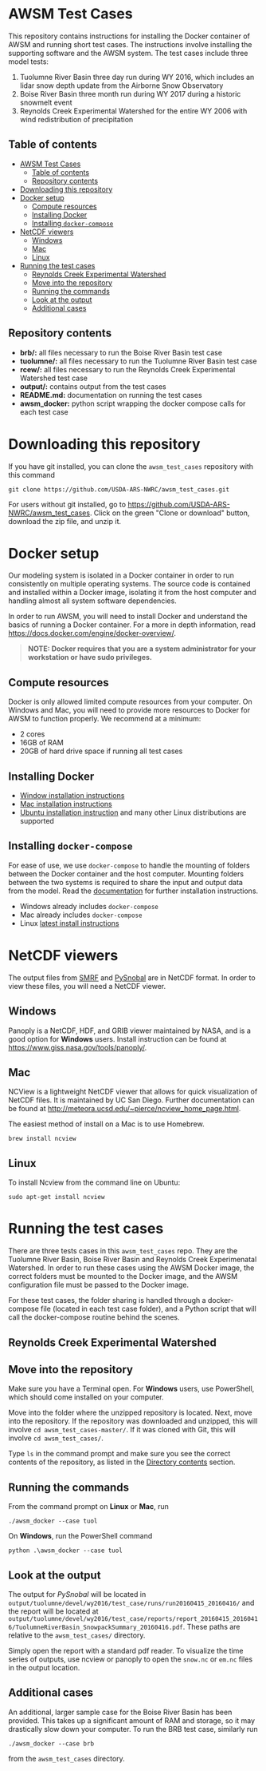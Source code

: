 # AWSM Test Cases
This repository contains instructions for installing the Docker container of AWSM and running short test cases. The instructions involve installing the supporting software and the AWSM system. The test cases include three model tests:
1. Tuolumne River Basin three day run during WY 2016, which includes an lidar snow depth update from the Airborne Snow Observatory
2. Boise River Basin three month run during WY 2017 during a historic snowmelt event
3. Reynolds Creek Experimental Watershed for the entire WY 2006 with wind redistribution of precipitation

## Table of contents
- [AWSM Test Cases](#awsm-test-cases)
  - [Table of contents](#table-of-contents)
  - [Repository contents](#repository-contents)
- [Downloading this repository](#downloading-this-repository)
- [Docker setup](#docker-setup)
  - [Compute resources](#compute-resources)
  - [Installing Docker](#installing-docker)
  - [Installing `docker-compose`](#installing-docker-compose)
- [NetCDF viewers](#netcdf-viewers)
  - [Windows](#windows)
  - [Mac](#mac)
  - [Linux](#linux)
- [Running the test cases](#running-the-test-cases)
  - [Reynolds Creek Experimental Watershed](#reynolds-creek-experimental-watershed)
  - [Move into the repository](#move-into-the-repository)
  - [Running the commands](#running-the-commands)
  - [Look at the output](#look-at-the-output)
  - [Additional cases](#additional-cases)

## Repository contents
- **brb/:** all files necessary to run the Boise River Basin test case
- **tuolumne/:** all files necessary to run the Tuolumne River Basin test case
- **rcew/:** all files necessary to run the Reynolds Creek Experimental Watershed test case
- **output/:** contains output from the test cases
- **README.md:** documentation on running the test cases
- **awsm_docker:** python script wrapping the docker compose calls for each test case

# Downloading this repository
If you have git installed, you can clone the `awsm_test_cases` repository with this command
```
git clone https://github.com/USDA-ARS-NWRC/awsm_test_cases.git
```
For users without git installed, go to https://github.com/USDA-ARS-NWRC/awsm_test_cases. Click on the green "Clone or download" button, download the zip file, and unzip it.

# Docker setup
Our modeling system is isolated in a Docker container in order to run consistently on multiple operating systems. The source code is contained and installed within a Docker image, isolating it from the host computer and handling almost all system software dependencies. 

In order to run AWSM, you will need to install Docker and understand the basics of running a Docker container. For a more in depth information, read https://docs.docker.com/engine/docker-overview/. 

>**NOTE: Docker requires that you are a system administrator for your workstation or have sudo privileges.**

<!-- Instructions for installing the supporting software are included in the [Linux and Mac set-up instructions](#linux-and-mac-set-up-instructions) section and the [Windows set-up instructions](#windows-set-up-instructions) section. -->

## Compute resources
Docker is only allowed limited compute resources from your computer. On Windows and Mac, you will need to provide more resources to Docker for AWSM to function properly. We recommend at a minimum:
* 2 cores
* 16GB of RAM
* 20GB of hard drive space if running all test cases

## Installing Docker

* [Window installation instructions](https://docs.docker.com/docker-for-windows/install/)
* [Mac installation instructions](https://docs.docker.com/docker-for-mac/install/)
* [Ubuntu installation instruction](https://docs.docker.com/install/linux/docker-ce/ubuntu/) and many other Linux distributions are supported

## Installing `docker-compose`

For ease of use, we use `docker-compose` to handle the mounting of folders between the Docker container and the host computer. Mounting folders between the two systems is required to share the input and output data from the model. Read the [documentation](https://docs.docker.com/compose/install/) for further installation instructions.

* Windows already includes `docker-compose`
* Mac already includes `docker-compose`
* Linux [latest install instructions](https://docs.docker.com/compose/install/)

# NetCDF viewers

The output files from [SMRF](https://github.com/USDA-ARS-NWRC/smrf) and [PySnobal](https://github.com/USDA-ARS-NWRC/pysnobal) are in NetCDF format. In order to view these files, you will need a NetCDF viewer. 

## Windows
Panoply is a NetCDF, HDF, and GRIB viewer maintained by NASA, and is a good option for **Windows** users. Install instruction can be found at https://www.giss.nasa.gov/tools/panoply/.

## Mac
NCView is a lightweight NetCDF viewer that allows for quick visualization of NetCDF files. It is maintained by UC San Diego. Further documentation can be found at http://meteora.ucsd.edu/~pierce/ncview_home_page.html.

The easiest method of install on a Mac is to use Homebrew.
```
brew install ncview
```

## Linux
To install Ncview from the command line on Ubuntu:
```
sudo apt-get install ncview
```

# Running the test cases

There are three tests cases in this `awsm_test_cases` repo. They are the Tuolumne
River Basin, Boise River Basin and Reynolds Creek Experimenatal Watershed. In order to run these cases using the AWSM Docker image, the correct folders must be mounted to the Docker image, and
the AWSM configuration file must be passed to the Docker image.

For these test cases, the folder sharing is handled through a docker-compose file (located
in each test case folder), and a Python script that will call the docker-compose routine behind the scenes.

## Reynolds Creek Experimental Watershed

## Move into the repository
Make sure you have a Terminal open. For **Windows** users, use PowerShell,
which should come installed on your computer.

Move into the folder where the unzipped repository is located. Next, move into
the repository. If the repository was downloaded and unzipped, this will
involve `cd awsm_test_cases-master/`. If it was cloned with Git, this will
involve `cd awsm_test_cases/`.

Type `ls` in the command prompt and make sure you see the correct contents of
the repository, as listed in the [Directory contents](#directory-contents) section.

## Running the commands
From the command prompt on **Linux** or **Mac**, run
```
./awsm_docker --case tuol
```
On **Windows**, run the PowerShell command
```
python .\awsm_docker --case tuol
```

## Look at the output
The output for *PySnobal* will be located in `output/tuolumne/devel/wy2016/test_case/runs/run20160415_20160416/`
and the report will be located at `output/tuolumne/devel/wy2016/test_case/reports/report_20160415_20160416/TuolumneRiverBasin_SnowpackSummary_20160416.pdf`.
These paths are relative to the `awsm_test_cases/` directory.

Simply open the report with a standard pdf reader. To visualize the time series
of outputs, use ncview or panoply to open the `snow.nc` or `em.nc` files in the output location.

## Additional cases
An additional, larger sample case for the Boise River Basin has been provided.
This takes up a significant amount of RAM and storage,
so it may drastically slow down your computer.
To run the BRB test case, similarly run
```
./awsm_docker --case brb
```
from the `awsm_test_cases` directory.

